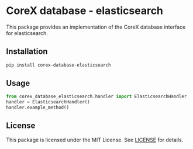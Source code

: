 # CoreX database - elasticsearch

This package provides an implementation of the CoreX database interface for elasticsearch.

## Installation
~~~bash
pip install corex-database-elasticsearch
~~~

## Usage
~~~python
from corex_database_elasticsearch.handler import ElasticsearchHandler
handler = ElasticsearchHandler()
handler.example_method()
~~~

## License
This package is licensed under the MIT License. See [LICENSE](../LICENSE) for details.
